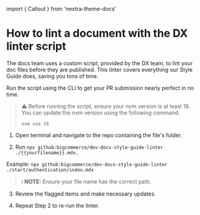 import { Callout } from 'nextra-theme-docs'

# How to lint a document with the DX linter script

The docs team uses a custom script, provided by the DX team, to lint your doc files before they are published. This linter covers everything our Style Guide does, saving you tons of time. 

Run the script using the CLI to get your PR submission nearly perfect in no time.

> ⚠️ Before running the script, ensure your nvm version is at least 18. You can update the nvm version using the following command: 
>
> `nvm use 18`

1. Open terminal and navigate to the repo containing the file's folder.

2. Run `npx github:bigcommerce/dev-docs-style-guide-linter ./{{yourfilename}}.mdx. `

Example: `npx github:bigcommerce/dev-docs-style-guide-linter ./start/authentication/index.mdx`

> ℹ️ **NOTE:** Ensure your file name has the correct path.

3. Review the flagged items and make necessary updates.

4. Repeat Step 2 to re-run the linter.



